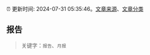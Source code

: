 :alarm_clock: 更新时间: 2024-07-31 05:35:46。[文章来源](/README.md)、[文章分类](/TAGS.md)

## 报告


> 关键字：`报告`、`月报`




